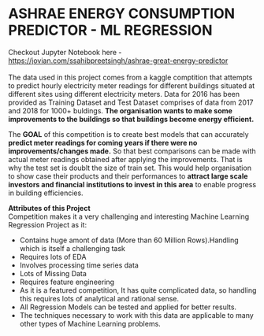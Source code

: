 
# ASHRAE ENERGY CONSUMPTION PREDICTOR - ML REGRESSION
Checkout Jupyter Notebook here - https://jovian.com/ssahibpreetsingh/ashrae-great-energy-predictor
<br><br>
The data used in this project comes from a kaggle comptition that attempts to predict hourly electricity meter readings for different buildings situated at different sites using different electricity meters.
Data for 2016 has been provided as Training Dataset and Test Dataset comprises of data from 2017 and 2018 for 1000+ buldings.
**The organisation wants to make some improvements to the buildings so that buildings become energy efficient.**

The **GOAL** of this competition is to create best models that can accurately **predict meter readings for coming years if there were no improvements/changes made.** So that best comparisons can be made with actual meter readings obtained after applying the improvements. That is why the test set is doublt the size of train set.
This would help organisation to show case their products and their performances to **attract large scale investors and financial institutions to invest in this area** to enable progress in building efficiencies.

**Attributes of this Project** <br>
Competition makes it a very challenging and interesting Machine Learning Regression Project as it:

- Contains huge amont of data (More than 60 Million Rows).Handling which is itself a challenging task
- Requires lots of EDA
- Involves processing time series data
- Lots of Missing Data
- Requires feature engineering
- As it is a featured competition, It has quite complicated data, so handling this requires lots of analytical and rational sense.
- All Regression Models can be tested and applied for better results.
- The techniques necessary to work with this data are applicable to many other types of Machine Learning problems.

